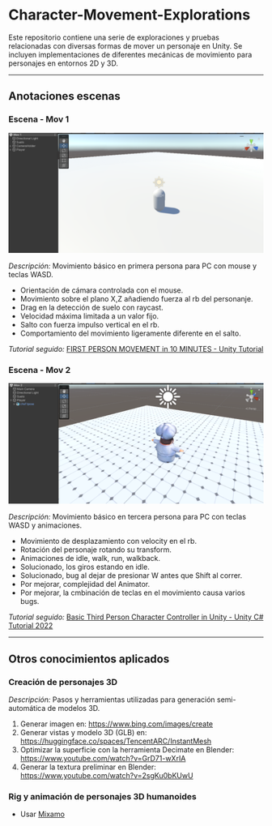 # Character-Movement-Explorations
Este repositorio contiene una serie de exploraciones y pruebas relacionadas con diversas formas de mover un personaje en Unity. Se incluyen implementaciones de diferentes mecánicas de movimiento para personajes en entornos 2D y 3D.

---

## Anotaciones escenas
### Escena - Mov 1
![Escena - Mov 1](/CME/Assets/Scenes/miniaturas/Mov%201.png "Escena - Mov 1")

_Descripción:_ Movimiento básico en primera persona para PC con mouse y teclas WASD. 
- Orientación de cámara controlada con el mouse.
- Movimiento sobre el plano X,Z añadiendo fuerza al rb del personanje.
- Drag en la detección de suelo con raycast.
- Velocidad máxima limitada a un valor fijo.
- Salto con fuerza impulso vertical en el rb.
- Comportamiento del movimiento ligeramente diferente en el salto.

_Tutorial seguido:_ [FIRST PERSON MOVEMENT in 10 MINUTES - Unity Tutorial](https://www.youtube.com/watch?v=f473C43s8nE)

### Escena - Mov 2
![Escena - Mov 2](/CME/Assets/Scenes/miniaturas/Mov%202.png "Escena - Mov 2")

_Descripción:_ Movimiento básico en tercera persona para PC con teclas WASD y animaciones. 
- Movimiento de desplazamiento con velocity en el rb.
- Rotación del personaje rotando su transform.
- Animaciones de idle, walk, run, walkback.
- Solucionado, los giros estando en idle.
- Solucionado, bug al dejar de presionar W antes que Shift al correr.
- Por mejorar, complejidad del Animator.
- Por mejorar, la cmbinación de teclas en el movimiento causa varios bugs.

_Tutorial seguido:_ [Basic Third Person Character Controller in Unity - Unity C# Tutorial 2022](https://www.youtube.com/watch?v=cEqjkubspGo)

---

## Otros conocimientos aplicados
### Creación de personajes 3D
_Descripción:_ Pasos y herramientas utilizadas para generación semi-automática de modelos 3D. 
1. Generar imagen en: <https://www.bing.com/images/create>
2. Generar vistas y modelo 3D (GLB) en: <https://huggingface.co/spaces/TencentARC/InstantMesh>
3. Optimizar la superficie con la herramienta Decimate en Blender: <https://www.youtube.com/watch?v=GrD71-wXrIA>
4. Generar la textura preliminar en Blender: <https://www.youtube.com/watch?v=2sgKu0bKUwU>

### Rig y animación de personajes 3D humanoides
- Usar [Mixamo](https://www.mixamo.com/#/)
